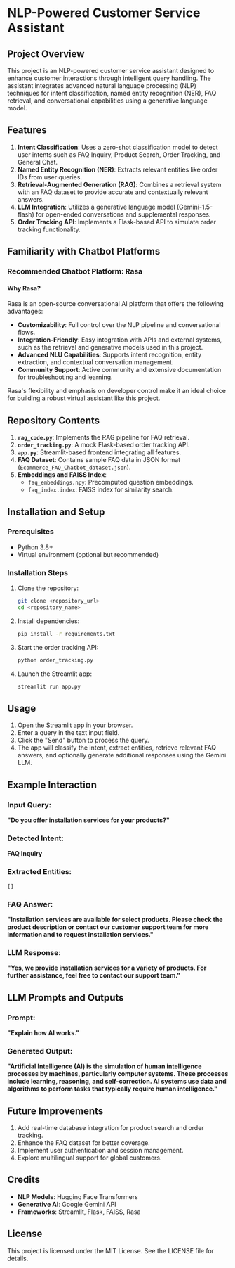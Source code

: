 # NLP-Powered Customer Service Assistant

## Project Overview
This project is an NLP-powered customer service assistant designed to enhance customer interactions through intelligent query handling. The assistant integrates advanced natural language processing (NLP) techniques for intent classification, named entity recognition (NER), FAQ retrieval, and conversational capabilities using a generative language model.

## Features
1. **Intent Classification**: Uses a zero-shot classification model to detect user intents such as FAQ Inquiry, Product Search, Order Tracking, and General Chat.
2. **Named Entity Recognition (NER)**: Extracts relevant entities like order IDs from user queries.
3. **Retrieval-Augmented Generation (RAG)**: Combines a retrieval system with an FAQ dataset to provide accurate and contextually relevant answers.
4. **LLM Integration**: Utilizes a generative language model (Gemini-1.5-flash) for open-ended conversations and supplemental responses.
5. **Order Tracking API**: Implements a Flask-based API to simulate order tracking functionality.

## Familiarity with Chatbot Platforms
### Recommended Chatbot Platform: **Rasa**
#### Why Rasa?
Rasa is an open-source conversational AI platform that offers the following advantages:
- **Customizability**: Full control over the NLP pipeline and conversational flows.
- **Integration-Friendly**: Easy integration with APIs and external systems, such as the retrieval and generative models used in this project.
- **Advanced NLU Capabilities**: Supports intent recognition, entity extraction, and contextual conversation management.
- **Community Support**: Active community and extensive documentation for troubleshooting and learning.

Rasa's flexibility and emphasis on developer control make it an ideal choice for building a robust virtual assistant like this project.

## Repository Contents
1. **`rag_code.py`**: Implements the RAG pipeline for FAQ retrieval.
2. **`order_tracking.py`**: A mock Flask-based order tracking API.
3. **`app.py`**: Streamlit-based frontend integrating all features.
4. **FAQ Dataset**: Contains sample FAQ data in JSON format (`Ecommerce_FAQ_Chatbot_dataset.json`).
5. **Embeddings and FAISS Index**:
   - `faq_embeddings.npy`: Precomputed question embeddings.
   - `faq_index.index`: FAISS index for similarity search.

## Installation and Setup
### Prerequisites
- Python 3.8+
- Virtual environment (optional but recommended)

### Installation Steps
1. Clone the repository:
   ```bash
   git clone <repository_url>
   cd <repository_name>
   ```
2. Install dependencies:
   ```bash
   pip install -r requirements.txt
   ```
3. Start the order tracking API:
   ```bash
   python order_tracking.py
   ```
4. Launch the Streamlit app:
   ```bash
   streamlit run app.py
   ```

## Usage
1. Open the Streamlit app in your browser.
2. Enter a query in the text input field.
3. Click the "Send" button to process the query.
4. The app will classify the intent, extract entities, retrieve relevant FAQ answers, and optionally generate additional responses using the Gemini LLM.

## Example Interaction
### Input Query:
**"Do you offer installation services for your products?"**

### Detected Intent:
**FAQ Inquiry**

### Extracted Entities:
`[]`

### FAQ Answer:
**"Installation services are available for select products. Please check the product description or contact our customer support team for more information and to request installation services."**

### LLM Response:
**"Yes, we provide installation services for a variety of products. For further assistance, feel free to contact our support team."**

## LLM Prompts and Outputs
### Prompt:
**"Explain how AI works."**

### Generated Output:
**"Artificial Intelligence (AI) is the simulation of human intelligence processes by machines, particularly computer systems. These processes include learning, reasoning, and self-correction. AI systems use data and algorithms to perform tasks that typically require human intelligence."**

## Future Improvements
1. Add real-time database integration for product search and order tracking.
2. Enhance the FAQ dataset for better coverage.
3. Implement user authentication and session management.
4. Explore multilingual support for global customers.

## Credits
- **NLP Models**: Hugging Face Transformers
- **Generative AI**: Google Gemini API
- **Frameworks**: Streamlit, Flask, FAISS, Rasa

## License
This project is licensed under the MIT License. See the LICENSE file for details.

